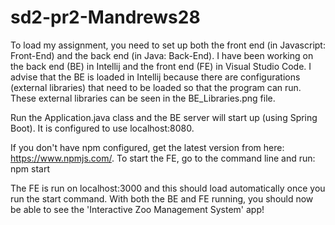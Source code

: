 # sd2-pr2-Mandrews28

To load my assignment, you need to set up both the front end (in Javascript: Front-End) and the back end (in Java: Back-End).
I have been working on the back end (BE) in Intellij and the front end (FE) in Visual Studio Code.
I advise that the BE is loaded in Intellij because there are configurations (external libraries) that need to be loaded so that the program can run. These external libraries can be seen in the BE_Libraries.png file.

Run the Application.java class and the BE server will start up (using Spring Boot). It is configured to use localhost:8080.

If you don't have npm configured, get the latest version from here: https://www.npmjs.com/.
To start the FE, go to the command line and run:
npm start

The FE is run on localhost:3000 and this should load automatically once you run the start command.
With both the BE and FE running, you should now be able to see the 'Interactive Zoo Management System' app!

